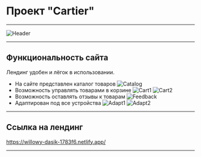 # Проект "Cartier"

___

![Header](https://disk.yandex.ru/i/0V6N5P52WDz6UQ)

___

## Функциональность сайта

Лендинг удобен и лёгок в использовании.
+ На сайте представлен каталог товаров
  ![Catalog]()
+ Возможность управлять товарами в корзине
  ![Cart1]()
  ![Cart2]()
+ Возможность оставлять отзывы к товарам
  ![Feedback]()
+ Адаптирован под все устройства
  ![Adapt1]()
  ![Adapt2]()

___

## Ссылка на лендинг

https://willowy-dasik-1783f6.netlify.app/

___




